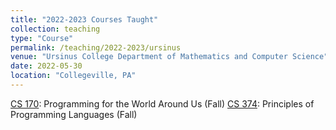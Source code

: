 ```yaml
---
title: "2022-2023 Courses Taught"
collection: teaching
type: "Course"
permalink: /teaching/2022-2023/ursinus
venue: "Ursinus College Department of Mathematics and Computer Science"
date: 2022-05-30
location: "Collegeville, PA"
---
```


[CS 170](/Ursinus-CS170-Fall2022): Programming for the World Around Us (Fall)
[CS 374](/Ursinus-CS374-Fall2022): Principles of Programming Languages (Fall)  
